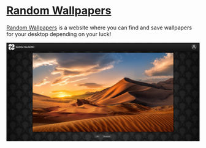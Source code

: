# [Random Wallpapers](https://l1nt3x-rwallpapers.herokuapp.com/)

[Random Wallpapers](https://l1nt3x-rwallpapers.herokuapp.com/) is a website where you can find and save wallpapers for your desktop depending on your luck!

![Main page UI](.info/main-ui.png)